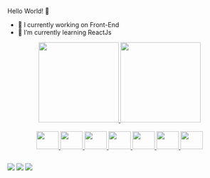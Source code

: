  
Hello World! 👋
- 🔭 I currently working on Front-End
- 🌱 I’m currently learning ReactJs
<div align="center">
  <a href="https://github.com/EuGeanCarlos">
  <img height="180em" src="https://github-readme-stats.vercel.app/api?username=EuGeanCarlos&show_icons=true&theme=tokyonight&include_all_commits=true&count_private=true"/>
  <img height="180em" src="https://github-readme-stats.vercel.app/api/top-langs/?username=EuGeanCarlos&layout=compact&langs_count=7&theme=tokyonight"/>
</div>
<div align="center"> <br>
    <img  aling="center" height="40" width="50" src="https://cdn.jsdelivr.net/gh/devicons/devicon/icons/html5/html5-plain-wordmark.svg" />
    <img aling="center" height="40" width="50" src="https://cdn.jsdelivr.net/gh/devicons/devicon/icons/css3/css3-plain-wordmark.svg" />
    <img aling="center" height="40" width="50" src="https://cdn.jsdelivr.net/gh/devicons/devicon/icons/javascript/javascript-original.svg" />
    <img aling="center" height="40" width="50" src="https://cdn.jsdelivr.net/gh/devicons/devicon/icons/jquery/jquery-plain-wordmark.svg" />
    <img ling="center" height="40" width="50" src="https://cdn.jsdelivr.net/gh/devicons/devicon/icons/nodejs/nodejs-original-wordmark.svg" />
    <img aling="center" height="40" width="50" src="https://cdn.jsdelivr.net/gh/devicons/devicon/icons/react/react-original-wordmark.svg" />
     <img aling="center" height="40" width="50" src="https://cdn.jsdelivr.net/gh/devicons/devicon/icons/php/php-original.svg" />
     
  
</div>

 ##
 
 <div aling="center">
     <a href="https://www.instagram.com/eu_geancarlos/" target="_blank"><img src="https://img.shields.io/badge/-Instagram-%23E4405F?style=for-the-badge&logo=instagram&logoColor=white" target="_blank"></a>
  <a href = "mailto:dev.geancarlos@gmail.com"><img src="https://img.shields.io/badge/-Gmail-%23333?style=for-the-badge&logo=gmail&logoColor=white" target="_blank"></a>
  <a href="https://www.linkedin.com/in/gean-carlos-a9903a220/" target="_blank"><img src="https://img.shields.io/badge/-LinkedIn-%230077B5?style=for-the-badge&logo=linkedin&logoColor=white" target="_blank"></a> 
  
 </div> 
